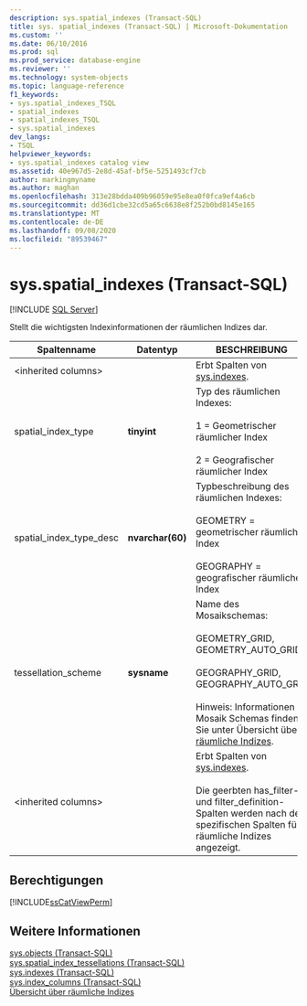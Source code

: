 ```yaml
---
description: sys.spatial_indexes (Transact-SQL)
title: sys. spatial_indexes (Transact-SQL) | Microsoft-Dokumentation
ms.custom: ''
ms.date: 06/10/2016
ms.prod: sql
ms.prod_service: database-engine
ms.reviewer: ''
ms.technology: system-objects
ms.topic: language-reference
f1_keywords:
- sys.spatial_indexes_TSQL
- spatial_indexes
- spatial_indexes_TSQL
- sys.spatial_indexes
dev_langs:
- TSQL
helpviewer_keywords:
- sys.spatial_indexes catalog view
ms.assetid: 40e967d5-2e8d-45af-bf5e-5251493cf7cb
author: markingmyname
ms.author: maghan
ms.openlocfilehash: 313e28bdda409b96059e95e8ea0f0fca9ef4a6cb
ms.sourcegitcommit: dd36d1cbe32cd5a65c6638e8f252b0bd8145e165
ms.translationtype: MT
ms.contentlocale: de-DE
ms.lasthandoff: 09/08/2020
ms.locfileid: "89539467"
---
```

# <a name="sysspatial_indexes-transact-sql"></a>sys.spatial_indexes (Transact-SQL)
[!INCLUDE [SQL Server](../../includes/applies-to-version/sqlserver.md)]

  Stellt die wichtigsten Indexinformationen der räumlichen Indizes dar.  
  
|Spaltenname|Datentyp|BESCHREIBUNG|  
|-----------------|---------------|-----------------|  
|\<inherited columns>||Erbt Spalten von [sys.indexes](../../relational-databases/system-catalog-views/sys-indexes-transact-sql.md).|  
|spatial_index_type|**tinyint**|Typ des räumlichen Indexes:<br /><br /> 1 = Geometrischer räumlicher Index<br /><br /> 2 = Geografischer räumlicher Index|  
|spatial_index_type_desc|**nvarchar(60)**|Typbeschreibung des räumlichen Indexes:<br /><br /> GEOMETRY = geometrischer räumlicher Index<br /><br /> GEOGRAPHY = geografischer räumlicher Index|  
|tessellation_scheme|**sysname**|Name des Mosaikschemas:<br /><br /> GEOMETRY_GRID, GEOMETRY_AUTO_GRID,<br /><br /> GEOGRAPHY_GRID, GEOGRAPHY_AUTO_GRID<br /><br /> Hinweis: Informationen zu Mosaik Schemas finden Sie unter Übersicht über [räumliche Indizes](../../relational-databases/spatial/spatial-indexes-overview.md).|  
|\<inherited columns>||Erbt Spalten von [sys.indexes](../../relational-databases/system-catalog-views/sys-indexes-transact-sql.md).<br /><br /> Die geerbten has_filter- und filter_definition-Spalten werden nach den spezifischen Spalten für räumliche Indizes angezeigt.|  
  
## <a name="permissions"></a>Berechtigungen  
 [!INCLUDE[ssCatViewPerm](../../includes/sscatviewperm-md.md)]  
  
## <a name="see-also"></a>Weitere Informationen  
 [sys.objects &#40;Transact-SQL&#41;](../../relational-databases/system-catalog-views/sys-objects-transact-sql.md)   
 [sys.spatial_index_tessellations &#40;Transact-SQL&#41;](../../relational-databases/system-catalog-views/sys-spatial-index-tessellations-transact-sql.md)   
 [sys.indexes &#40;Transact-SQL&#41;](../../relational-databases/system-catalog-views/sys-indexes-transact-sql.md)   
 [sys.index_columns &#40;Transact-SQL&#41;](../../relational-databases/system-catalog-views/sys-index-columns-transact-sql.md)   
 [Übersicht über räumliche Indizes](../../relational-databases/spatial/spatial-indexes-overview.md)  
  
  
